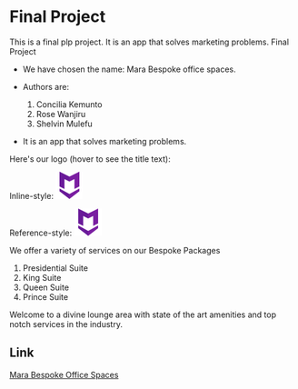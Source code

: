 # Final Project

This is a final plp project. It is an app that solves marketing problems.
Final Project
 
* We have chosen the name: Mara Bespoke office spaces.
* Authors are: 
  1. Concilia Kemunto
  2. Rose Wanjiru
  3. Shelvin Mulefu

* It is an app that solves marketing problems.

Here's our logo (hover to see the title text):

Inline-style: 
![alt text](https://github.com/adam-p/markdown-here/raw/master/src/common/images/icon48.png "Logo Title Text 1")

Reference-style: 
![alt text][logo]

[logo]: https://github.com/adam-p/markdown-here/raw/master/src/common/images/icon48.png "Logo Title Text 2"


We offer a variety of services on our Bespoke Packages
1. Presidential Suite
2. King Suite
3. Queen Suite
4. Prince Suite

Welcome to a divine lounge area with state of the art amenities and top notch services in the industry.

## Link
[Mara Bespoke Office Spaces](https://www.marabespokeofficespaces.com)


